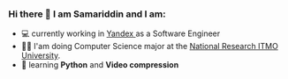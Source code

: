 ### Hi there 👋 I am Samariddin and I am:

- :computer: currently working in  [Yandex ](https://yandex.ru/) as a Software Engineer
- :man_student: I'am doing Computer Science major at the [National Research ITMO University](https://en.itmo.ru/en/).
- :page_with_curl: learning **Python** and **Video compression**
<!-- - :heart_eyes: fascinated about concurrent programming-->

<!--
**ShSamariddin/ShSamariddin** is a ✨ _special_ ✨ repository because its `README.md` (this file) appears on your GitHub profile.

Here are some ideas to get you started:

- 🔭 I’m currently working on ...
- 🌱 I’m currently learning ...
- 👯 I’m looking to collaborate on ...
- 🤔 I’m looking for help with ...
- 💬 Ask me about ...
- 📫 How to reach me: ...
- 😄 Pronouns: ...
- ⚡ Fun fact: ...
-->
